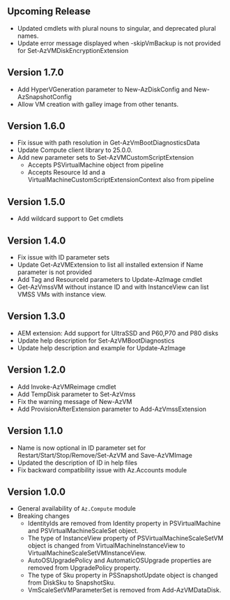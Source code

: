
<!--
    Please leave this section at the top of the change log.

    Changes for the upcoming release should go under the section titled "Upcoming Release", and should adhere to the following format:

    ## Upcoming Release
    * Overview of change #1
        - Additional information about change #1
    * Overview of change #2
        - Additional information about change #2
        - Additional information about change #2
    * Overview of change #3
    * Overview of change #4
        - Additional information about change #4

    ## YYYY.MM.DD - Version X.Y.Z (Previous Release)
    * Overview of change #1
        - Additional information about change #1
-->
## Upcoming Release
* Updated cmdlets with plural nouns to singular, and deprecated plural names.
* Update error message displayed when -skipVmBackup is not provided for Set-AzVMDiskEncryptionExtension 

## Version 1.7.0
* Add HyperVGeneration parameter to New-AzDiskConfig and New-AzSnapshotConfig
* Allow VM creation with galley image from other tenants. 

## Version 1.6.0
* Fix issue with path resolution in Get-AzVmBootDiagnosticsData
* Update Compute client library to 25.0.0.
* Add new parameter sets to Set-AzVMCustomScriptExtension
    - Accepts PSVirtualMachine object from pipeline
    - Accepts Resource Id and a VirtualMachineCustomScriptExtensionContext also from pipeline

## Version 1.5.0
* Add wildcard support to Get cmdlets

## Version 1.4.0
* Fix issue with ID parameter sets
* Update Get-AzVMExtension to list all installed extension if Name parameter is not provided
* Add Tag and ResourceId parameters to Update-AzImage cmdlet
* Get-AzVmssVM without instance ID and with InstanceView can list VMSS VMs with instance view.

## Version 1.3.0
* AEM extension: Add support for UltraSSD and P60,P70 and P80 disks
* Update help description for Set-AzVMBootDiagnostics
* Update help description and example for Update-AzImage

## Version 1.2.0
* Add Invoke-AzVMReimage cmdlet
* Add TempDisk parameter to Set-AzVmss
* Fix the warning message of New-AzVM
* Add ProvisionAfterExtension parameter to Add-AzVmssExtension

## Version 1.1.0
* Name is now optional in ID parameter set for Restart/Start/Stop/Remove/Set-AzVM and Save-AzVMImage
* Updated the description of ID in help files
* Fix backward compatibility issue with Az.Accounts module

## Version 1.0.0
* General availability of `Az.Compute` module
* Breaking changes
    - IdentityIds are removed from Identity property in PSVirtualMachine and PSVirtualMachineScaleSet object.
    - The type of InstanceView property of PSVirtualMachineScaleSetVM object is changed from VirtualMachineInstanceView to VirtualMachineScaleSetVMInstanceView.
    - AutoOSUpgradePolicy and AutomaticOSUpgrade properties are removed from UpgradePolicy property.
    - The type of Sku property in PSSnapshotUpdate object is changed from DiskSku to SnapshotSku.
    - VmScaleSetVMParameterSet is removed from Add-AzVMDataDisk.
